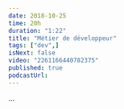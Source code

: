 ```yaml
---
date: 2018-10-25
time: 20h
duration: "1:22"
title: "Métier de développeur"
tags: ["dev",]
isNext: false
video: "2261166440782375"
published: true
podcastUrl:
---
```


...

